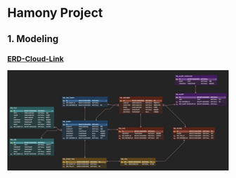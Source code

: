 # Hamony Project

## 1. Modeling 
### [ERD-Cloud-Link](https://www.erdcloud.com/d/FBcpwDQxviNr93FA4)
![](./ERD.jpg)

